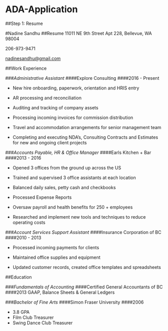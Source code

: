 # ADA-Application
##Step 1: Resume

#Nadine Sandhu
##Resume
11011 NE 9th Street Apt 228, Bellevue, WA 98004

206-973-9471

nadinesandhu@gmail.com

##Work Experience

###_Administrative Assistant_
####Explore Consulting
####2016 - Present
- New hire onboarding, paperwork, orientation and HRIS entry

- AR processing and reconciliation

- Auditing and tracking of company assets

- Processing incoming invoices for commission distribution

- Travel and accommodation arrangements for senior management team

- Completing and executing NDA’s, Consulting Contracts and Estimates for new and ongoing client projects

###_Accounts Payable, HR & Office Manager_ 
####Earls Kitchen + Bar
####2013 - 2016
- Opened 3 offices from the ground up across the US

- Trained and supervised 3 office assistants at each location

- Balanced daily sales, petty cash and checkbooks

- Processed Expense Reports

- Oversaw payroll and health benefits for 250 + employees

- Researched and implement new tools and techniques to reduce operating costs

###_Account Services Support Assistant_ 
####Insurance Corporation of BC
####2010 - 2013
- Processed incoming payments for clients

- Maintained office supplies and equipment

- Updated customer records, created office templates and spreadsheets

##Education

###_Fundamentals of Accounting_ 
####Certified General Accountants of BC
####2013
GAAP, Balance Sheets & General Ledgers 

###_Bachelor of Fine Arts_ 
####Simon Fraser University
####2006
- 3.8 GPA
- Film Club Treasurer
- Swing Dance Club Treasurer
